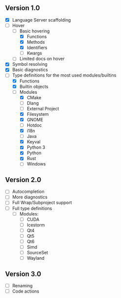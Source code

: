 ## Version 1.0
- [x] Language Server scaffolding
- [ ] Hover
  - [ ] Basic hovering
    - [x] Functions
    - [x] Methods
    - [x] Identifiers
    - [ ] Kwargs
  - [ ] Limited docs on hover
- [x] Symbol resolving
- [x] Basic diagnostics
- [ ] Type definitions for the most used modules/builtins
  - [x] Functions
  - [x] Builtin objects
  - [ ] Modules
    - [x] CMake
    - [ ] Dlang
    - [ ] External Project
    - [x] Filesystem
    - [x] GNOME
    - [ ] Hotdoc
    - [x] i18n
    - [ ] Java
    - [x] Keyval
    - [x] Python 3
    - [x] Python
    - [x] Rust
    - [ ] Windows
## Version 2.0
- [ ] Autocompletion
- [ ] More diagnostics
- [ ] Full Wrap/Subproject support
- [ ] Full type definitions
    - [ ] Modules:
      - [ ] CUDA
      - [ ] Icestorm
      - [ ] Qt4
      - [ ] Qt5
      - [ ] Qt6
      - [ ] Simd
      - [ ] SourceSet
      - [ ] Wayland
## Version 3.0
- [ ] Renaming
- [ ] Code actions
